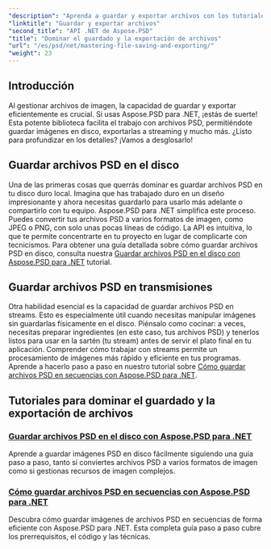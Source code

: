 ```yaml
---
"description": "Aprenda a guardar y exportar archivos con los tutoriales de Aspose.PSD para .NET. Convierta archivos PSD fácilmente y gestione recursos de imagen complejos de forma eficiente."
"linktitle": "Guardar y exportar archivos"
"second_title": "API .NET de Aspose.PSD"
"title": "Dominar el guardado y la exportación de archivos"
"url": "/es/psd/net/mastering-file-saving-and-exporting/"
"weight": 23
---
```


## Introducción

Al gestionar archivos de imagen, la capacidad de guardar y exportar eficientemente es crucial. Si usas Aspose.PSD para .NET, ¡estás de suerte! Esta potente biblioteca facilita el trabajo con archivos PSD, permitiéndote guardar imágenes en disco, exportarlas a streaming y mucho más. ¿Listo para profundizar en los detalles? ¡Vamos a desglosarlo!

## Guardar archivos PSD en el disco

Una de las primeras cosas que querrás dominar es guardar archivos PSD en tu disco duro local. Imagina que has trabajado duro en un diseño impresionante y ahora necesitas guardarlo para usarlo más adelante o compartirlo con tu equipo. Aspose.PSD para .NET simplifica este proceso. Puedes convertir tus archivos PSD a varios formatos de imagen, como JPEG o PNG, con solo unas pocas líneas de código. La API es intuitiva, lo que te permite concentrarte en tu proyecto en lugar de complicarte con tecnicismos. Para obtener una guía detallada sobre cómo guardar archivos PSD en disco, consulta nuestra [Guardar archivos PSD en el disco con Aspose.PSD para .NET](./saving-psd-files-to-disk/) tutorial.

## Guardar archivos PSD en transmisiones

Otra habilidad esencial es la capacidad de guardar archivos PSD en streams. Esto es especialmente útil cuando necesitas manipular imágenes sin guardarlas físicamente en el disco. Piénsalo como cocinar: a veces, necesitas preparar ingredientes (en este caso, tus archivos PSD) y tenerlos listos para usar en la sartén (tu stream) antes de servir el plato final en tu aplicación. Comprender cómo trabajar con streams permite un procesamiento de imágenes más rápido y eficiente en tus programas. Aprende a hacerlo paso a paso en nuestro tutorial sobre [Cómo guardar archivos PSD en secuencias con Aspose.PSD para .NET](./saving-psd-files-to-streams/).

## Tutoriales para dominar el guardado y la exportación de archivos
### [Guardar archivos PSD en el disco con Aspose.PSD para .NET](./saving-psd-files-to-disk/)
Aprende a guardar imágenes PSD en disco fácilmente siguiendo una guía paso a paso, tanto si conviertes archivos PSD a varios formatos de imagen como si gestionas recursos de imagen complejos.
### [Cómo guardar archivos PSD en secuencias con Aspose.PSD para .NET](./saving-psd-files-to-streams/)
Descubra cómo guardar imágenes de archivos PSD en secuencias de forma eficiente con Aspose.PSD para .NET. Esta completa guía paso a paso cubre los prerrequisitos, el código y las técnicas.